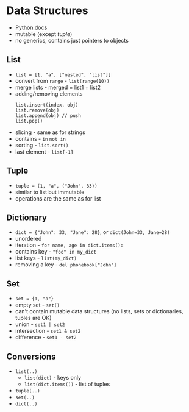 # Data Structures
- [Python docs](https://docs.python.org/3/tutorial/datastructures.html)
- mutable (except _tuple_)
- no generics, contains just pointers to objects

## List
- `list = [1, "a", ["nested", "list"]]`
- convert from `range` - `list(range(10))`
- merge lists - merged = list1 + list2
- adding/removing elements
    ```
    list.insert(index, obj)
    list.remove(obj)
    list.append(obj) // push
    list.pop()
    ```
- slicing - same as for strings
- contains - `in` `not in`
- sorting - `list.sort()`
- last element - `list[-1]`

## Tuple
- `tuple = (1, "a", ("John", 33))`
- similar to list but immutable
- operations are the same as for list

## Dictionary
- `dict = {"John": 33, "Jane": 28}`, or `dict(John=33, Jane=28)`
- unordered
- iteration - `for name, age in dict.items():`
- contains key - `"foo" in my_dict`
- list keys - `list(my_dict)`
- removing a key - `del phonebook["John"]`

## Set
- `set = {1, "a"}`
- empty set - `set()`
- can't contain mutable data structures (no lists, sets or dictionaries, tuples are OK)
- union - `set1 | set2`
- intersection - `set1 & set2`
- difference - `set1 - set2`

## Conversions
- `list(..)`
    - `list(dict)` - keys only
    - `list(dict.items())` - list of tuples
- `tuple(..)`
- `set(..)`
- `dict(..)`
